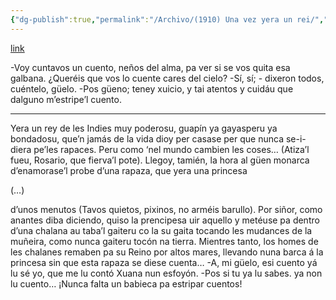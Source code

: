 ```yaml
---
{"dg-publish":true,"permalink":"/Archivo/(1910) Una vez yera un rei/","tags":["#Siglo_20","a1910","central","Gaspar_Muñiz_Arias","escrito","Avilés","cuento"]}
---
```


[link](http://asturies.com/cavedaynava/unavezyeraunrei.txt)

-Voy cuntavos un cuento, 
neños del alma,
pa ver si se vos quita
esa galbana.
¿Queréis que vos lo cuente
cares del cielo?
-Sí, sí; - dixeron todos,
cuéntelo, güelo.
-Pos güeno; teney xuicio,
y tai atentos
y cuidáu que dalguno 
m’estripe’l cuento.

* * *

Yera un rey de les Indies
muy poderosu,
guapín ya gayasperu
ya bondadosu,
que’n jamás de la vida
dioy per casase
per que nunca se-i-diera
pe’les rapaces.
Peru como ‘nel mundo
cambien les coses…
(Atiza’l fueu, Rosario,
que fierva’l pote).
Llegoy, tamién, la hora
al güen monarca
d’enamorase’l probe
d’una rapaza,
que yera una princesa

(…)

d’unos menutos
(Tavos quietos, pixinos, 
no arméis barullo).
Por siñor, como anantes 
diba diciendo,
quiso la prencipesa
uir aquello 
y metéuse pa dentro
d’una chalana
au taba’l gaiteru
co la su gaita
tocando les mudances
de la muñeira,
como nunca gaiteru 
tocón na tierra.
Mientres tanto, los homes
de les chalanes
remaben pa su Reino
por altos mares,
llevando nuna barca
á la princesa
sin que esta rapaza
se diese cuenta…
-A, mi güelo, esi cuento
yá lu sé yo,
que me lu contó Xuana 
nun esfoyón.
-Pos si tu ya lu sabes.
ya non lu cuento…
¡Nunca falta un babieca
pa estripar cuentos!